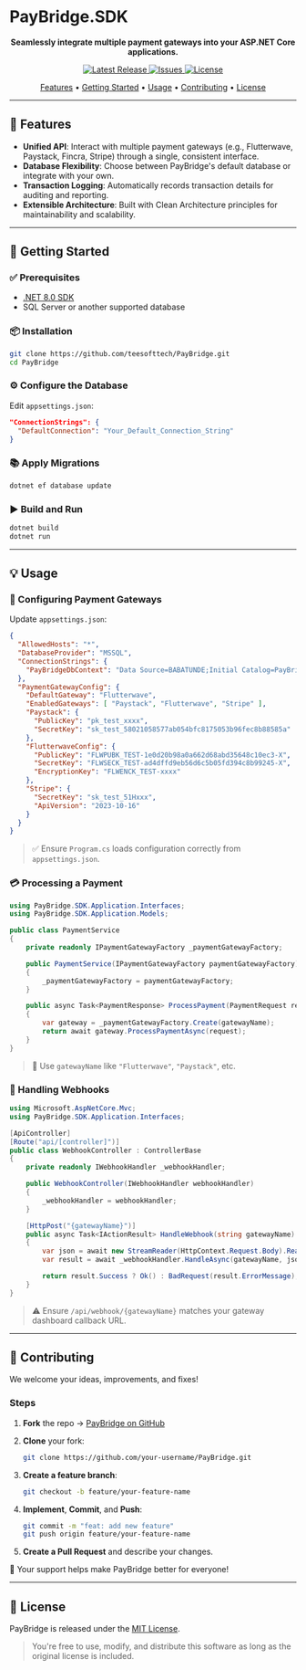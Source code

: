 # PayBridge.SDK

<p align="center">
  <strong>Seamlessly integrate multiple payment gateways into your ASP.NET Core applications.</strong>
</p>

<p align="center">
  <a href="https://github.com/teesofttech/PayBridge/releases">
    <img src="https://img.shields.io/github/v/release/teesofttech/PayBridge" alt="Latest Release">
  </a>
  <a href="https://github.com/teesofttech/PayBridge/issues">
    <img src="https://img.shields.io/github/issues/teesofttech/PayBridge" alt="Issues">
  </a>
  <a href="https://github.com/teesofttech/PayBridge/blob/main/LICENSE">
    <img src="https://img.shields.io/github/license/teesofttech/PayBridge" alt="License">
  </a>
</p>

<p align="center">
  <a href="#-features">Features</a> •
  <a href="#-getting-started">Getting Started</a> •
  <a href="#-usage">Usage</a> •
  <a href="#-contributing">Contributing</a> •
  <a href="#-license">License</a>
</p>

---

## 🚀 Features

- **Unified API**: Interact with multiple payment gateways (e.g., Flutterwave, Paystack, Fincra, Stripe) through a single, consistent interface.
- **Database Flexibility**: Choose between PayBridge's default database or integrate with your own.
- **Transaction Logging**: Automatically records transaction details for auditing and reporting.
- **Extensible Architecture**: Built with Clean Architecture principles for maintainability and scalability.

---

## 🧰 Getting Started

### ✅ Prerequisites

- [.NET 8.0 SDK](https://dotnet.microsoft.com/download/dotnet/8.0)
- SQL Server or another supported database

### 📦 Installation

```bash
git clone https://github.com/teesofttech/PayBridge.git
cd PayBridge
```

### ⚙️ Configure the Database

Edit `appsettings.json`:

```json
"ConnectionStrings": {
  "DefaultConnection": "Your_Default_Connection_String"
}
```

### 📚 Apply Migrations

```bash
dotnet ef database update
```

### ▶️ Build and Run

```bash
dotnet build
dotnet run
```

---

## 💡 Usage

### 🧾 Configuring Payment Gateways

Update `appsettings.json`:

```json
{  
  "AllowedHosts": "*",
  "DatabaseProvider": "MSSQL",
  "ConnectionStrings": {
    "PayBridgeDbContext": "Data Source=BABATUNDE;Initial Catalog=PayBridgeDB;Integrated Security=True;TrustServerCertificate=true;"
  },
  "PaymentGatewayConfig": {
    "DefaultGateway": "Flutterwave",
    "EnabledGateways": [ "Paystack", "Flutterwave", "Stripe" ],
    "Paystack": {
      "PublicKey": "pk_test_xxxx",
      "SecretKey": "sk_test_58021058577ab054bfc8175053b96fec8b88585a"
    },
    "FlutterwaveConfig": {
      "PublicKey": "FLWPUBK_TEST-1e0d20b98a0a662d68abd35648c10ec3-X",
      "SecretKey": "FLWSECK_TEST-ad4dffd9eb56d6c5b05fd394c8b99245-X",
      "EncryptionKey": "FLWENCK_TEST-xxxx"
    },
    "Stripe": {
      "SecretKey": "sk_test_51Hxxx",
      "ApiVersion": "2023-10-16"
    }
  }
}

```

> ✅ Ensure `Program.cs` loads configuration correctly from `appsettings.json`.

### 💳 Processing a Payment

```csharp
using PayBridge.SDK.Application.Interfaces;
using PayBridge.SDK.Application.Models;

public class PaymentService
{
    private readonly IPaymentGatewayFactory _paymentGatewayFactory;

    public PaymentService(IPaymentGatewayFactory paymentGatewayFactory)
    {
        _paymentGatewayFactory = paymentGatewayFactory;
    }

    public async Task<PaymentResponse> ProcessPayment(PaymentRequest request, string gatewayName)
    {
        var gateway = _paymentGatewayFactory.Create(gatewayName);
        return await gateway.ProcessPaymentAsync(request);
    }
}
```

> 📌 Use `gatewayName` like `"Flutterwave"`, `"Paystack"`, etc.

### 🔔 Handling Webhooks

```csharp
using Microsoft.AspNetCore.Mvc;
using PayBridge.SDK.Application.Interfaces;

[ApiController]
[Route("api/[controller]")]
public class WebhookController : ControllerBase
{
    private readonly IWebhookHandler _webhookHandler;

    public WebhookController(IWebhookHandler webhookHandler)
    {
        _webhookHandler = webhookHandler;
    }

    [HttpPost("{gatewayName}")]
    public async Task<IActionResult> HandleWebhook(string gatewayName)
    {
        var json = await new StreamReader(HttpContext.Request.Body).ReadToEndAsync();
        var result = await _webhookHandler.HandleAsync(gatewayName, json);

        return result.Success ? Ok() : BadRequest(result.ErrorMessage);
    }
}
```

> ⚠️ Ensure `/api/webhook/{gatewayName}` matches your gateway dashboard callback URL.

---

## 🤝 Contributing

We welcome your ideas, improvements, and fixes!

### Steps

1. **Fork** the repo → [PayBridge on GitHub](https://github.com/teesofttech/PayBridge)
2. **Clone** your fork:

   ```bash
   git clone https://github.com/your-username/PayBridge.git
   ```

3. **Create a feature branch**:

   ```bash
   git checkout -b feature/your-feature-name
   ```

4. **Implement**, **Commit**, and **Push**:

   ```bash
   git commit -m "feat: add new feature"
   git push origin feature/your-feature-name
   ```

5. **Create a Pull Request** and describe your changes.

🙌 Your support helps make PayBridge better for everyone!

---

## 📄 License

PayBridge is released under the [MIT License](https://github.com/teesofttech/PayBridge/blob/main/LICENSE).

> You're free to use, modify, and distribute this software as long as the original license is included.
